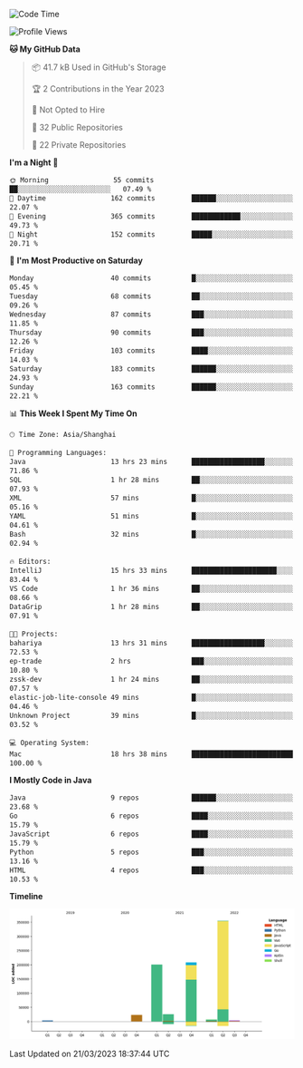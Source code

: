 <!--START_SECTION:waka-->
![Code Time](http://img.shields.io/badge/Code%20Time-1%2C665%20hrs%2027%20mins-blue)

![Profile Views](http://img.shields.io/badge/Profile%20Views-2-blue)

**🐱 My GitHub Data** 

> 📦 41.7 kB Used in GitHub's Storage 
 > 
> 🏆 2 Contributions in the Year 2023
 > 
> 🚫 Not Opted to Hire
 > 
> 📜 32 Public Repositories 
 > 
> 🔑 22 Private Repositories 
 > 
**I'm a Night 🦉** 

```text
🌞 Morning                55 commits          ██░░░░░░░░░░░░░░░░░░░░░░░   07.49 % 
🌆 Daytime                162 commits         ██████░░░░░░░░░░░░░░░░░░░   22.07 % 
🌃 Evening                365 commits         ████████████░░░░░░░░░░░░░   49.73 % 
🌙 Night                  152 commits         █████░░░░░░░░░░░░░░░░░░░░   20.71 % 
```
📅 **I'm Most Productive on Saturday** 

```text
Monday                   40 commits          █░░░░░░░░░░░░░░░░░░░░░░░░   05.45 % 
Tuesday                  68 commits          ██░░░░░░░░░░░░░░░░░░░░░░░   09.26 % 
Wednesday                87 commits          ███░░░░░░░░░░░░░░░░░░░░░░   11.85 % 
Thursday                 90 commits          ███░░░░░░░░░░░░░░░░░░░░░░   12.26 % 
Friday                   103 commits         ████░░░░░░░░░░░░░░░░░░░░░   14.03 % 
Saturday                 183 commits         ██████░░░░░░░░░░░░░░░░░░░   24.93 % 
Sunday                   163 commits         ██████░░░░░░░░░░░░░░░░░░░   22.21 % 
```


📊 **This Week I Spent My Time On** 

```text
🕑︎ Time Zone: Asia/Shanghai

💬 Programming Languages: 
Java                     13 hrs 23 mins      ██████████████████░░░░░░░   71.86 % 
SQL                      1 hr 28 mins        ██░░░░░░░░░░░░░░░░░░░░░░░   07.93 % 
XML                      57 mins             █░░░░░░░░░░░░░░░░░░░░░░░░   05.16 % 
YAML                     51 mins             █░░░░░░░░░░░░░░░░░░░░░░░░   04.61 % 
Bash                     32 mins             █░░░░░░░░░░░░░░░░░░░░░░░░   02.94 % 

🔥 Editors: 
IntelliJ                 15 hrs 33 mins      █████████████████████░░░░   83.44 % 
VS Code                  1 hr 36 mins        ██░░░░░░░░░░░░░░░░░░░░░░░   08.66 % 
DataGrip                 1 hr 28 mins        ██░░░░░░░░░░░░░░░░░░░░░░░   07.91 % 

🐱‍💻 Projects: 
bahariya                 13 hrs 31 mins      ██████████████████░░░░░░░   72.53 % 
ep-trade                 2 hrs               ███░░░░░░░░░░░░░░░░░░░░░░   10.80 % 
zssk-dev                 1 hr 24 mins        ██░░░░░░░░░░░░░░░░░░░░░░░   07.57 % 
elastic-job-lite-console 49 mins             █░░░░░░░░░░░░░░░░░░░░░░░░   04.46 % 
Unknown Project          39 mins             █░░░░░░░░░░░░░░░░░░░░░░░░   03.52 % 

💻 Operating System: 
Mac                      18 hrs 38 mins      █████████████████████████   100.00 % 
```

**I Mostly Code in Java** 

```text
Java                     9 repos             ██████░░░░░░░░░░░░░░░░░░░   23.68 % 
Go                       6 repos             ████░░░░░░░░░░░░░░░░░░░░░   15.79 % 
JavaScript               6 repos             ████░░░░░░░░░░░░░░░░░░░░░   15.79 % 
Python                   5 repos             ███░░░░░░░░░░░░░░░░░░░░░░   13.16 % 
HTML                     4 repos             ███░░░░░░░░░░░░░░░░░░░░░░   10.53 % 
```



**Timeline**

![Lines of Code chart](https://raw.githubusercontent.com/youtiaoguagua/youtiaoguagua/master/assets/bar_graph.png)


 Last Updated on 21/03/2023 18:37:44 UTC
<!--END_SECTION:waka-->